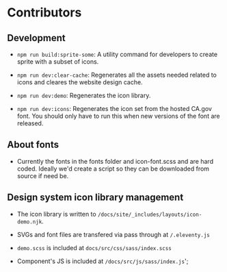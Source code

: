 # Contributors

## Development

- `npm run build:sprite-some`: A utility command for developers to create sprite with a subset of icons.

- `npm run dev:clear-cache`: Regenerates all the assets needed related to icons and cleares the website design cache.

- `npm run dev:demo`: Regenerates the icon library.

- `npm run dev:icons`: Regenerates the icon set from the hosted CA.gov font. You should only have to run this when new versions of the font are released.

## About fonts

- Currently the fonts in the fonts folder and icon-font.scss and are hard coded. Ideally we'd create a script so they can be downloaded from source if need be.

## Design system icon library management

- The icon library is written to `/docs/site/_includes/layouts/icon-demo.njk`.

- SVGs and font files are transfered via pass through at `/.eleventy.js`

- `demo.scss` is included at `docs/src/css/sass/index.scss`

- Component's JS is included at `/docs/src/js/sass/index.js`';
